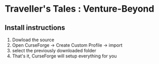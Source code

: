 # Traveller's Tales : Venture-Beyond


## Install instructions
1. Dowload the source
2. Open CurseForge -> Create Custom Profile -> import
3. select the previously downloaded folder
4. That's it, CurseForge will setup everything for you
